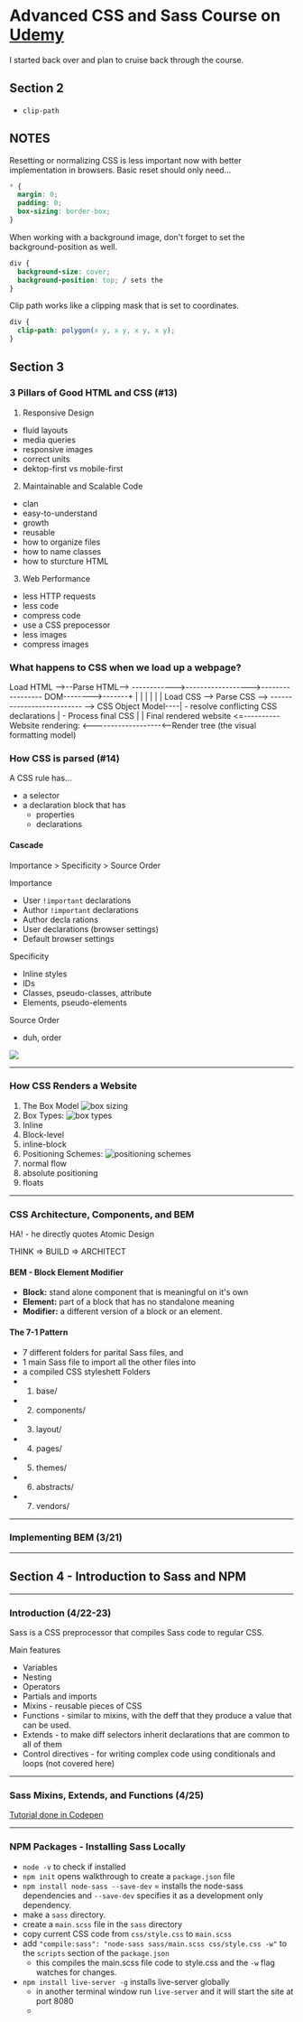 # Advanced CSS and Sass Course on [Udemy](https://www.udemy.com/advanced-css-and-sass/)
I started back over and plan to cruise back through the course.

## Section 2

- `clip-path` 

## NOTES
Resetting or normalizing CSS is less important now with better implementation in browsers. Basic reset should only need...
```css
* {
  margin: 0;
  padding: 0;
  box-sizing: border-box;
}
```  

When working with a background image, don't forget to set the background-position as well.
```css
div {
  background-size: cover;
  background-position: top; / sets the 
}
```  

Clip path works like a clipping mask that is set to coordinates. 
```css
div {
  clip-path: polygon(x y, x y, x y, x y);
}
```

## Section 3

### 3 Pillars of Good HTML and CSS (#13)
1) Responsive Design  
  - fluid layouts
  - media queries
  - responsive images
  - correct units
  - dektop-first vs mobile-first
2) Maintainable and Scalable Code  
  - clan
  - easy-to-understand
  - growth
  - reusable
  - how to organize files
  - how to name classes
  - how to sturcture HTML
3) Web Performance  
  - less HTTP requests
  - less code
  - compress code
  - use a CSS prepocessor
  - less images
  - compress images

### What happens to CSS when we load up a webpage?

Load HTML -->--Parse HTML--> ------------>------------------>----------------- DOM-------->-------+
                  |                                                                               |
                  |                                                                               |
                  |                                                                               |
                  Load CSS --> Parse CSS   --> -------------------------- --> CSS Object Model----|
                                - resolve conflicting CSS declarations                            |
                                - Process final CSS                                               |
                                                                                                  |
                Final rendered website <=----------Website rendering: <-------------------<--Render tree
                                              (the visual formatting model)

### How CSS is parsed (#14) 

A CSS rule has...
- a selector
- a declaration block that has
  - properties
  - declarations

#### Cascade  

Importance > Specificity > Source Order

Importance  
- User `!important` declarations
- Author `!important` declarations
- Author decla rations
- User declarations (browser settings)
- Default browser settings

Specificity
- Inline styles
- IDs
- Classes, pseudo-classes, attribute
- Elements, pseudo-elements

Source Order
- duh, order

![](./css-value-processing.png)



-----  
### How CSS Renders a Website

1. The Box Model ![box sizing](./box-sizing-border-box.png)
2. Box Types: ![box types](./box-types.png)
  1. Inline
  2. Block-level
  3. inline-block
3. Positioning Schemes: ![positioning schemes](./positioning-schemes.png)
  1. normal flow
  2. absolute positioning
  3. floats


-----
### CSS Architecture, Components, and BEM  

HA! - he directly quotes Atomic Design

THINK => BUILD => ARCHITECT

#### BEM - Block Element Modifier
- **Block:** stand alone component that is meaningful on it's own
- **Element:** part of a block that has no standalone meaning
- **Modifier:** a different version of a block or an element.

#### The 7-1 Pattern
- 7 different folders for parital Sass files, and
- 1 main Sass file to import all the other files into
- a compiled CSS styleshett
Folders
- 1) base/
- 2) components/
- 3) layout/
- 4) pages/
- 5) themes/
- 6) abstracts/
- 7) vendors/


-----
### Implementing BEM (3/21)


-----
## Section 4 - Introduction to Sass and NPM  

-----  
### Introduction (4/22-23)
Sass is a CSS preprocessor that compiles Sass code to regular CSS.  

Main features
- Variables
- Nesting
- Operators
- Partials and imports
- Mixins - reusable pieces of CSS
- Functions - similar to mixins, with the deff that they produce a value that can be used.
- Extends - to make diff selectors inherit declarations that are common to all of them
- Control directives - for writing complex code using conditionals and loops (not covered here)  

-----
### Sass Mixins, Extends, and Functions (4/25)
[Tutorial done in Codepen](https://codepen.io/cfsanderson/pen/bxqbVd)

-----
### NPM Packages - Installing Sass Locally  

- `node -v` to check if installed
- `npm init` opens walkthrough to create a `package.json` file
- `npm install node-sass --save-dev` = installs the node-sass dependencies and `--save-dev` specifies it as a development only dependency.
- make a `sass` directory.
- create a `main.scss` file in the `sass` directory
- copy current CSS code from `css/style.css` to `main.scss`
- add `"compile:sass": "node-sass sass/main.scss css/style.css -w"` to the `scripts` section of the `package.json`
  - this compiles the main.scss file code to style.css and the `-w` flag watches for changes.
- `npm install live-server -g` installs live-server globally
  - in another terminal window run `live-server` and it will start the site at port 8080
  - 